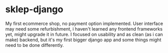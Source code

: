 # sklep-django
My first ecommerce shop, no payment option implemented.
User interface may need some refurbishment, i haven't learned any frontend frameworks yet, might upgrade it in future.
I focused on usability and as clean (as i can make) backend, but it's my first bigger django app and some things might need to be done differently.
